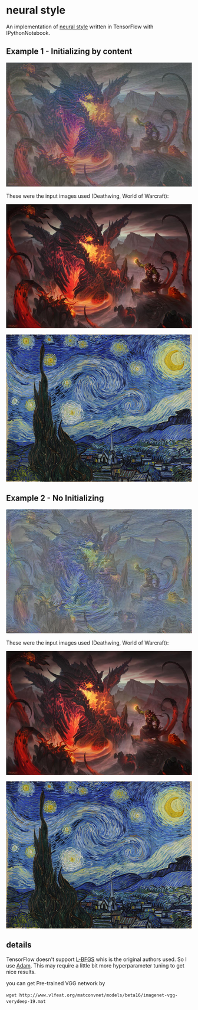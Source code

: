 # neural style

An implementation of [neural style][paper] written in TensorFlow with IPythonNotebook.

## Example 1 - Initializing by content

![output](images/output_deathwing_initial.jpg)

These were the input images used (Deathwing, World of Warcraft):

![input-content](images/deathwing.jpg)

![input-style](images/style1.jpg)

## Example 2 - No Initializing

![output](images/output_deathwing.jpg)

These were the input images used (Deathwing, World of Warcraft):

![input-content](images/deathwing.jpg)

![input-style](images/style1.jpg)

## details

TensorFlow doesn't support [L-BFGS][l-bfgs] whis is the original authors used.
So I use [Adam][adam]. This may require a little bit more hyperparameter tuning to get nice results.

you can get Pre-trained VGG network by

`wget http://www.vlfeat.org/matconvnet/models/beta16/imagenet-vgg-verydeep-19.mat`

[paper]: http://arxiv.org/pdf/1508.06576v2.pdf
[l-bfgs]: https://en.wikipedia.org/wiki/Limited-memory_BFGS
[adam]: http://arxiv.org/abs/1412.6980
